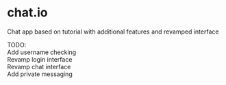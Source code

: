 # chat.io
Chat app based on tutorial with additional features and revamped interface

TODO:<br/>
Add username checking<br/>
Revamp login interface<br/>
Revamp chat interface<br/>
Add private messaging

